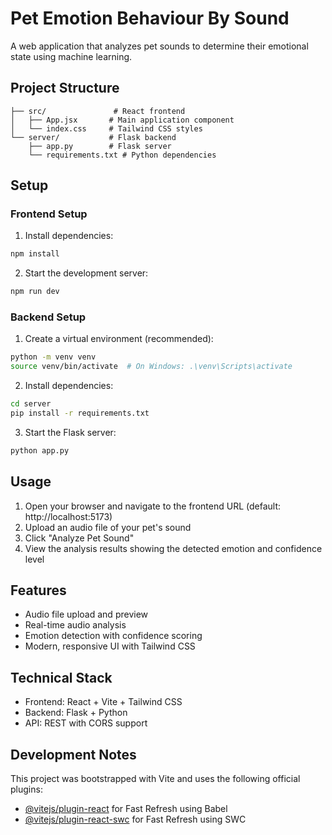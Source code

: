 # Pet Emotion Behaviour By Sound

A web application that analyzes pet sounds to determine their emotional state using machine learning.

## Project Structure

```
├── src/               # React frontend
│   ├── App.jsx       # Main application component
│   └── index.css     # Tailwind CSS styles
└── server/           # Flask backend
    ├── app.py        # Flask server
    └── requirements.txt # Python dependencies
```

## Setup

### Frontend Setup

1. Install dependencies:
```bash
npm install
```

2. Start the development server:
```bash
npm run dev
```

### Backend Setup

1. Create a virtual environment (recommended):
```bash
python -m venv venv
source venv/bin/activate  # On Windows: .\venv\Scripts\activate
```

2. Install dependencies:
```bash
cd server
pip install -r requirements.txt
```

3. Start the Flask server:
```bash
python app.py
```

## Usage

1. Open your browser and navigate to the frontend URL (default: http://localhost:5173)
2. Upload an audio file of your pet's sound
3. Click "Analyze Pet Sound"
4. View the analysis results showing the detected emotion and confidence level

## Features

- Audio file upload and preview
- Real-time audio analysis
- Emotion detection with confidence scoring
- Modern, responsive UI with Tailwind CSS

## Technical Stack

- Frontend: React + Vite + Tailwind CSS
- Backend: Flask + Python
- API: REST with CORS support

## Development Notes

This project was bootstrapped with Vite and uses the following official plugins:
- [@vitejs/plugin-react](https://github.com/vitejs/vite-plugin-react/blob/main/packages/plugin-react) for Fast Refresh using Babel
- [@vitejs/plugin-react-swc](https://github.com/vitejs/vite-plugin-react/blob/main/packages/plugin-react-swc) for Fast Refresh using SWC
